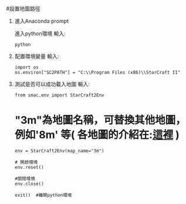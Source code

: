 #設置地圖路徑
1. 進入Anaconda prompt
   
   進入python環境
   輸入:
   ```
   python 
   ```

2. 配置環境變量
   輸入:
    ```
    import os
    os.environ["SC2PATH"] = "C:\\Program Files (x86)\\StarCraft II"
    ```

3. 測試是否可以成功載入地圖
   輸入:
   ```
   from smac.env import StarCraft2Env
   ```
   # "3m"為地圖名稱，可替換其他地圖，例如'8m' 等( 各地圖的介紹在:[這裡](https://github.com/Yuu-Hsuan/become-agn/blob/main/SMAC/%E5%90%84%E5%9C%B0%E5%9C%96%E8%B3%87%E8%A8%8A.md) )
   ```
   env = StarCraft2Env(map_name="3m")
   ```
   ```
   # 開啟環境
   env.reset()

   #關閉環境 
   env.close()
   ```
   ```
   exit()  #離開python環境
   ```




